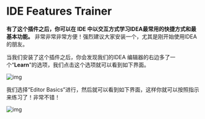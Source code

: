 # IDE Features Trainer

**有了这个插件之后，你可以在 IDE 中以交互方式学习IDEA最常用的快捷方式和最基本功能。** 非常非常非常方便！强烈建议大家安装一个，尤其是刚开始使用IDEA的朋友。	

当我们安装了这个插件之后，你会发现我们的IDEA 编辑器的右边多了一个“**Learn**”的选项，我们点击这个选项就可以看到如下界面。

![img](file:///Users/guide/Documents/GitHub/awesome-idea-tips/idea-plugins/pictures/IDE-Features-Trainer1.png?lastModify=1633856821)

我们选择“Editor Basics”进行，然后就可以看到如下界面，这样你就可以按照指示来练习了！非常不错！

![img](file:///Users/guide/Documents/GitHub/awesome-idea-tips/idea-plugins/pictures/IDE-Features-Trainer2.png?lastModify=1633856821)